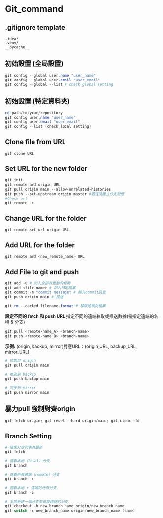 # Git_command

## .gitignore template
```
.idea/
.venv/
__pycache__
```

## **初始設置 (全局設置)**
```powershell
git config --global user.name "user_name"
git config --global user.email "user_email"
git config --global --list # check global setting
```

## **初始設置 (特定資料夾)**
```powershell
cd path/to/your/repository
git config user.name "user_name"
git config user.email "user_email"
git config --list (check local setting)
```

## **Clone file from URL**
```powershell
git clone URL
```

## **Set URL for the new folder**
```powershell
git init
git remote add origin URL
git pull origin main --allow-unrelated-histories
git push --set-upstream origin master #若還沒建立分支對應
#Check url
git remote -v
```

## **Change URL for the folder**
```powershell
git remote set-url origin URL
```
## **Add URL for the folder**
```powershell
git remote add <new_remote_name> URL
```

## **Add File to git and push**
```powershell
git add -u # 加入全部有更動的檔案
git add <file name> # 加入特定檔案
git commit -m "commit message" # 輸入commit訊息
git push origin main # 推送

git rm --cached filename.format # 移除追蹤的檔案
```

**設定不同的 fetch 和 push URL**
指定不同的遠端拉取或推送數據(需指定遠端的名稱 & 分支)<br>
```powershell
git pull <remote-name_A> <branch-name>
git push <remote-name_B> <branch-name>
```

**示例:**
(origin, backup, mirror)對應URL：(origin_URL, backup_URL, mirror_URL)

```powershell
# 拉取自 origin
git pull origin main

# 推送到 backup
git push backup main

# 同步到 mirror
git push mirror main
```
## 暴力pull 強制對齊origin
``` powershell
git fetch origin; git reset --hard origin/main; git clean -fd
```

## **Branch Setting**
```powershell
# 確保分支列表為最新
git fetch

# 查看本地（local）分支
git branch

# 查看所有遠端（remote）分支
git branch -r

# 查看本地 + 遠端的所有分支
git branch -a

# 本地新建一個分支並追蹤遠端的分支
git checkout -b new_branch_name origin/new_branch_name
git switch -c new_branch_name origin/new_branch_name (same)

```
